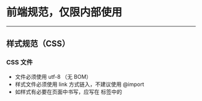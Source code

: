 # 前端规范，仅限内部使用
---

## 样式规范（CSS）

### CSS 文件  
+ 文件必须使用 utf-8 （无 BOM）  
+ 样式文件必须使用 link 方式链入，不建议使用 @import  
+ 如样式有必要在页面中书写，应写在 <head> 标签中的 <style> 里



### 命名
+ 命名不能使用基础样式中已有的前缀（如：.fn- / .ui-）每个人需自定义个人前缀，防止命名冲突，建议两个字符（如：.ya-）
+ 名称尽量有意义，不要过长（如：.navgation 可缩写为 .nav）
+ 要小写，多拼命名用 - 分开，先写功能后写位置（如：.menuleft 建议写成 .menu-left）
+ 谨慎使用关键词来命名（如：select, active, first, last, left, right, more ...）如果命名可通用则要限定在该命名所处上下文环境中。例：有一标签Class为.header的子集中有一通用标签名为 .more，应该这样定义样式 .header .more {} 除特殊情况禁止单独设置成全局样式，以免影响其它样式
+ JS命名...

### 注释（利人利己）
+ 组件注释

> 代码示例：

    /*
     * @Name: base （组件名称）
     * @Overview: reset & global （组件功能介绍）
     * @Author: mittya （作者）
     */


+ 每一块或没一个功能区样式都要使用 /* 注释 */ 来注释，建议用英文，注意空格！样式内注释要在花括号之内


> 代码示例：

    /* clear */
    .fn-clearfix:after { display:block; font-size:0; content:'\0020'; clear:both; height:0; }
    .fn-clearfix { zoom:1; /* for IE6 IE7 */ }
    .fn-clear { visibility:hidden; clear:both; }
    
+ 1


部分参考自 [Alice](http://aliceui.com/css-spec/)，修改为适合内部团队使用的版本
